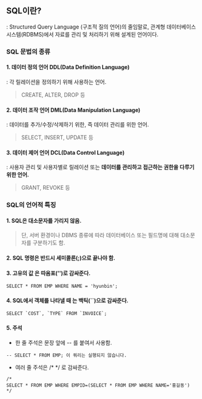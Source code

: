 ## SQL이란?
: Structured Query Language (구조적 질의 언어)의 줄임말로, 관계형 데이터베이스 시스템(RDBMS)에서 자료를 관리 및 처리하기 위해 설계된 언어이다.

### SQL 문법의 종류
#### 1. 데이터 정의 언어 DDL(Data Definition Language)
: 각 릴레이션을 정의하기 위해 사용하는 언어.
> CREATE, ALTER, DROP 등
#### 2. 데이터 조작 언어 DML(Data Manipulation Language)
: 데이터를 추가/수정/삭제하기 위한, 즉 데이터 관리를 위한 언어.
> SELECT, INSERT, UPDATE 등
#### 3. 데이터 제어 언어 DCL(Data Control Language)
: 사용자 관리 및 사용자별로 릴레이션 또는 __데이터를 관리하고 접근하는 권한을 다루기 위한 언어.__
> GRANT, REVOKE 등

### SQL의 언어적 특징
#### 1. SQL은 대소문자를 가리지 않음.
> 단, 서버 환경이나 DBMS 종류에 따라 데이터베이스 또는 필드명에 대해 대소문자를 구분하기도 함.
#### 2. SQL 명령은 반드시 세미콜론(;)으로 끝나야 함.
#### 3. __고유의 값__ 은 따옴표('')로 감싸준다.
```
SELECT * FROM EMP WHERE NAME = 'hyunbin';
```
#### 4. SQL에서 __객체를 나타낼 때__ 는 백틱(``)으로 감싸준다.
```
SELECT `COST`, `TYPE` FROM `INVOICE`;
```
#### 5. 주석
- 한 줄 주석은 문장 앞에 -- 를 붙여서 사용함.
```
-- SELECT * FROM EMP; 이 쿼리는 실행되지 않습니다.
```
- 여러 줄 주석은 /* */ 로 감싸준다.
```
/* 
SELECT * FROM EMP WHERE EMPID=(SELECT * FROM EMP WHERE NAME='홍길동')
*/
```